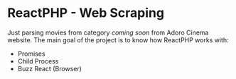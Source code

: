 # ReactPHP - Web Scraping
Just parsing movies from category *coming soon* from Adoro Cinema website.
The main goal of the project is to know how ReactPHP works with:

 - Promises
 - Child Process
 - Buzz React (Browser)